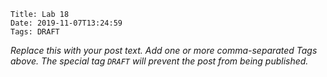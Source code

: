     Title: Lab 18
    Date: 2019-11-07T13:24:59
    Tags: DRAFT

_Replace this with your post text. Add one or more comma-separated
Tags above. The special tag `DRAFT` will prevent the post from being
published._

<!-- more -->

